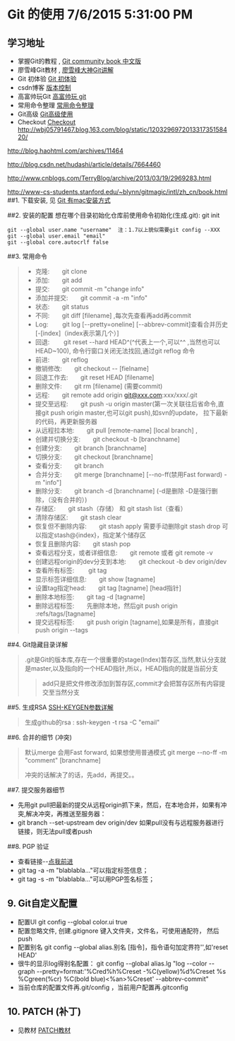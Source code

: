 # Git 的使用  7/6/2015 5:31:00 PM 
## 学习地址
*  掌握Git的教程 , [Git community book 中文版](http://gitbook.liuhui998.com/index.html)
*  廖雪峰Git教材 , [廖雪峰大神Git讲解](http://www.liaoxuefeng.com/wiki/0013739516305929606dd18361248578c67b8067c8c017b000/00137396287703354d8c6c01c904c7d9ff056ae23da865a000) 
*  Git 初体验   [Git 初体验](http://www.cnblogs.com/BeginMan/p/3543240.html)
*  csdn博客  [版本控制](http://blog.csdn.net/hudashi/article/category/1122124)
*  高富帅玩Git [高富帅玩 git](http://mux.alimama.com/posts/711)
*  常用命令整理 [常用命令整理](http://justcoding.iteye.com/blog/1830388)
*  Git高级 [Git高级使用](http://blog.haohtml.com/archives/11464)
*  Checkout [Checkout](http://wbj05791467.blog.163.com/blog/static/120329697201331735158420/)
http://wbj05791467.blog.163.com/blog/static/120329697201331735158420/

http://blog.haohtml.com/archives/11464

http://blog.csdn.net/hudashi/article/details/7664460

http://www.cnblogs.com/TerryBlog/archive/2013/03/19/2969283.html

http://www-cs-students.stanford.edu/~blynn/gitmagic/intl/zh_cn/book.html
##1. 下载安装, 见  [Git 有mac安装方式](http://www.cocoachina.com/bbs/read.php?tid=200557)


##2. 安装的配置
	想在哪个目录初始化仓库前使用命令初始化(生成.git):
			git init
			
	git --global user.name "username"  注：1.7以上貌似需要git config --XXX
	git --global user.email "email"
	git --global core.autocrlf false


##3. 常用命令
> * 克隆:&emsp;&emsp;git clone
> * 添加:&emsp;&emsp;git add
> * 提交:&emsp;&emsp;git commit -m "change info"
> * 添加并提交:&emsp;&emsp;git commit -a -m "info"
> * 状态:&emsp;&emsp;git status
> * 不同:&emsp;&emsp;git diff [filename] ,每次先查看再add再commit
> * Log:&emsp;&emsp; git log [--pretty=oneline] [--abbrev-commit]查看合并历史 [-[index]（index表示第几个）]
> * 回退:&emsp;&emsp; git reset --hard HEAD^(^代表上一个,可以^^ ,当然也可以HEAD~100), 命令行窗口关闭无法找回,通过git reflog 命令
> * 前进:&emsp;&emsp;git reflog
> * 撤销修改:&emsp;&emsp;git checkout -- [fielname]
> * 回退工作去:&emsp;&emsp;git reset HEAD [filename]
> * 删除文件:&emsp;&emsp;git rm [filename] (需要commit)
> * 远程:&emsp;&emsp;git remote add origin git@xxx.com:xxx/xxx/.git
> * 提交至远程:&emsp;&emsp;git push -u origin master(第一次关联往后省命令,直接git push origin master,也可以git push),如svn的update， 拉下最新的代码，再更新服务器
> * 从远程拉本地:&emsp;&emsp;git pull [remote-name] [local branch] ,
> * 创建并切换分支:&emsp;&emsp;git checkout -b [branchname]
> * 创建分支:&emsp;&emsp;git branch [branchname]
> * 切换分支:&emsp;&emsp;git checkout [branchname]
> * 查看分支:&emsp;&emsp;git branch
> * 合并分支:&emsp;&emsp;git merge [branchname] [--no-ff(禁用Fast forward) -m "info"]
> * 删除分支:&emsp;&emsp;git branch -d [branchname] (-d是删除 -D是强行删除，（没有合并的）)
> * 存储区:&emsp;&emsp;git stash（存储） 和 git stash list（查看）
> * 清除存储区:&emsp;&emsp;git stash clear
> * 恢复但不删除内容:&emsp;&emsp;git stash apply 需要手动删除git stash drop 可以指定stash@{index}，指定某个储存区
> * 恢复且删除内容:&emsp;&emsp;git stash pop
> * 查看远程分支，或者详细信息:&emsp;&emsp;git remote 或者 git remote -v
> * 创建远程origin的dev分支到本地:&emsp;&emsp;git checkout -b dev origin/dev
> * 查看所有标签:&emsp;&emsp; git tag
> * 显示标签详细信息:&emsp;&emsp;git show [tagname]
> * 设置tag指定head:&emsp;&emsp;git tag [tagname]  [head指针]
> * 删除本地标签:&emsp;&emsp;git tag -d [tagname]
> * 删除远程标签:&emsp;&emsp;先删除本地，然后git push origin :refs/tags/[tagname]
> * 提交远程标签:&emsp;&emsp;git push origin [tagname],如果是所有，直接git push origin --tags


##4. Git隐藏目录详解
>  .git是Git的版本库,存在一个很重要的stage(Index)暂存区,当然,默认分支就是master,以及指向的一个HEAD指针,所以，HEAD指向的就是当前分支
> > add只是把文件修改添加到暂存区,commit才会把暂存区所有内容提交至当然分支

##5. 生成RSA  [SSH-KEYGEN参数详解](http://killer-jok.iteye.com/blog/1853451)
>  生成github的rsa : ssh-keygen -t rsa -C "email"

##6. 合并的细节 (冲突)
>  默认merge 会用Fast forward, 如果想使用普通模式
>  git merge --no-ff -m "comment" [branchname]
>  
>  冲突的话解决了的话，先add，再提交。。

##7. 提交服务器细节
*  先用git pull把最新的提交从远程origin抓下来，然后，在本地合并，如果有冲突,解决冲突，再推送至服务器：
*  git branch --set-upstream dev origin/dev 如果pull没有与远程服务器进行链接，则无法pull或者push

##8. PGP 验证
*  查看链接--[点我前进](http://developer.51cto.com/art/201409/452049.htm)
*  git tag -a <tagname> -m "blablabla..."可以指定标签信息；
*  git tag -s <tagname> -m "blablabla..."可以用PGP签名标签；

## 9. Git自定义配置
* 配置UI git config --global color.ui true  
* 配置忽略文件, 创建.gitignore 键入文件夹，文件名，可使用通配符， 然后push
* 配置别名  git config --global alias.别名 [指令]，指令语句加定界符'',如'reset HEAD'
* 很牛的显示log得别名配置： git config --global alias.lg "log --color --graph --pretty=format:'%Cred%h%Creset -%C(yellow)%d%Creset %s %Cgreen(%cr) %C(bold blue)<%an>%Creset' --abbrev-commit"
* 当前仓库的配置文件再.git/config ，当前用户配置再.gitconfig

## 10. PATCH (补丁)
*  见教材  [PATCH教材](http://blog.csdn.net/hudashi/article/details/7669468)